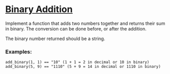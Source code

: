 # [Binary Addition](https://www.codewars.com/kata/551f37452ff852b7bd000139) #

Implement a function that adds two numbers together and returns their sum in binary. The conversion can be done before, or after the addition.

The binary number returned should be a string.

### Examples: ###

    add_binary(1, 1) == "10" (1 + 1 = 2 in decimal or 10 in binary)
    add_binary(5, 9) == "1110" (5 + 9 = 14 in decimal or 1110 in binary)

